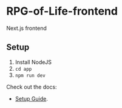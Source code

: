 # RPG-of-Life-frontend
Next.js frontend


## Setup

1. Install NodeJS
2. `cd app`
3. `npm run dev` 

Check out the docs:
-  [Setup Guide](https://nextjs.org/learn/basics/create-nextjs-app/setup).

